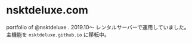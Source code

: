 # nsktdeluxe.com
portfolio of @nsktdeluxe .
2019.10〜 レンタルサーバーで運用していました。
主機能を `nsktdeluxe.github.io` に移転中。

<!-- ひとは誰でも持っている みんな心に持っている
 遥かな無始の過去から 持っている

ひとに誰でも隠れてる みんなの心に隠れてる
無明の闇を越えて 超越神力だ
功徳によって サマディによって 修習によって 得る世界
悟りによって 解脱によって 自由自在に 君は使える
天耳 他心 宿命 天眼 漏尽
天耳 他心 宿命 天眼 漏尽
無明の闇を越えて 超越神力だ -->

